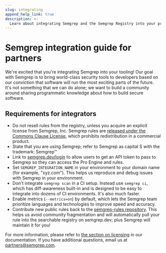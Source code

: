 ```yaml
---
slug: integrating
append_help_link: true
description: >-
  Learn about integrating Semgrep and the Semgrep Registry into your product.
---
```


# Semgrep integration guide for partners



We're excited that you're integrating Semgrep into your tooling! Our goal with Semgrep is to bring world-class security tools to developers based on our conviction that software will run the most exciting parts of the future. It's not something that we can do alone; we want to build a community around sharing programmatic knowledge about how to build secure software.


## Requirements for integrators

* Do not resell rules from the registry, unless you acquire an explicit license from Semgrep, Inc. Semgrep rules are [released under the Commons Clause License](https://github.com/returntocorp/semgrep-rules/blob/develop/LICENSE), which prohibits redistribution in a commercial product.
* State that you are using Semgrep; refer to Semgrep as capital S with the trademark: Semgrep™
* Link to [semgrep.dev/login](https://semgrep.dev/login) to allow users to get an API token to pass to Semgrep so they can access the Pro Engine and rules.
* Set `SEMGREP_INTEGRATION_NAME` in your environment to your domain name (for example, "xyz.com"). This helps us reproduce and debug issues with Semgrep in your environment.
* Don't integrate `semgrep scan` in a CI setup. Instead use `semgrep ci`, which has diff-awareness built-in and is designed to be easy to integrate into dozens of CI environments. It's also much faster.
* Enable metrics (`--metrics=on`) by default, which lets the Semgrep team prioritize languages and technologies to improve speed and accuracy.
* Contribute new public rules back to the [semgrep-rules repository](https://github.com/returntocorp/semgrep-rules). This helps us avoid community fragmentation and will automatically pull your rule into the searchable registry on semgrep.dev; plus Semgrep will maintain it for you!

For more information, please refer to [the section on licensing](licensing.md) in our documentation. If you have additional questions, email us at [partners@semgrep.com](mailto:partners@semgrep.com). 